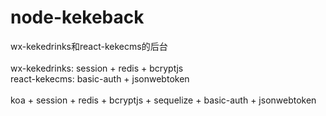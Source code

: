 # node-kekeback
wx-kekedrinks和react-kekecms的后台<br><br>
wx-kekedrinks: session + redis + bcryptjs<br>
react-kekecms: basic-auth + jsonwebtoken<br><br>
koa + session + redis + bcryptjs + sequelize + basic-auth + jsonwebtoken
